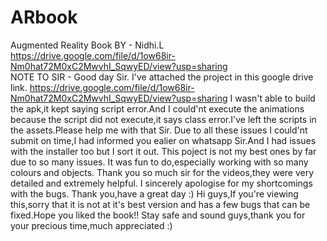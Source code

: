 # ARbook
Augmented Reality Book BY - Nidhi.L    https://drive.google.com/file/d/1ow68ir-Nm0hat72M0xC2MwvhI_SqwyED/view?usp=sharing                                                                                                                  
NOTE TO SIR - 
Good day Sir.
I've attached the project in this google drive link. https://drive.google.com/file/d/1ow68ir-Nm0hat72M0xC2MwvhI_SqwyED/view?usp=sharing
I wasn't able to build the apk,it kept saying script error.And I could'nt execute the animations because the script did not execute,it says class error.I've left the scripts in the assets.Please help me with that Sir.
Due to all these issues I could'nt submit on time,I had informed you ealier on whatsapp Sir.And I had issues with the installer too but I sort it out.
This poject is not my best ones by far due to so many issues.
It was fun to do,especially working with so many colours and objects.
Thank you so much sir for the videos,they were very detailed and extremely helpful.
I sincerely apologise for my shortcomings with the bugs.
Thank you,have a great day :)
Hi guys,If you're viewing this,sorry that it is not at it's best version and has a few bugs that can be fixed.Hope you liked the book!!
Stay safe and sound guys,thank you for your precious time,much appreciated :)
